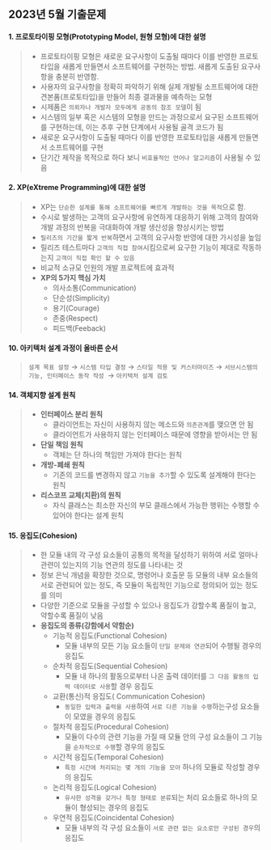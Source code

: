 ## 2023년 5월 기출문제

#### 1. 프로토타이핑 모형(Prototyping Model, 원형 모형)에 대한 설명
> - 프로토타이핑 모형은 새로운 요구사항이 도출될 때마다 이를 반영한 프로토타입을 새롭게 만들면서 소프트웨어를 구현하는 방법. 새롭게 도출된 요구사항을 충분히 반영함.
> - 사용자의 요구사항을 정확히 파악하기 위해 실제 개발될 소프트웨어에 대한 견본품(프로토타입)을 만들어 최종 결과물을 예측하는 모형
> - 시제품은 `의뢰자나 개발자 모두에게 공동의 참조 모델`이 됨
> - 시스템의 일부 혹은 시스템의 모형을 만드는 과정으로서 요구된 소프트웨어를 구현하는데, 이는 추후 구현 단계에서 사용될 골격 코드가 됨
> - 새로운 요구사항이 도출될 때마다 이를 반영한 프로토타입을 새롭게 만들면서 소프트웨어를 구현
> - 단기간 제작을 목적으로 하다 보니 `비효율적인 언어나 알고리즘`이 사용될 수 있음

#### 2. XP(eXtreme Programming)에 대한 설명
> - XP는 `단순한 설계를 통해 소프트웨어를 빠르게 개발하는 것을 목적`으로 함.
> - 수시로 발생하는 고객의 요구사항에 유연하게 대응하기 위해 고객의 참여와 개발 과정의 반복을 극대화하여 개발 생산성을 향상시키는 방법
> - `릴리즈의 기간을 짧게 반복`하면서 고객의 요구사항 반영에 대한 가시성을 높임
> - 릴리즈 테스트마다 `고객의 직접 참여`시킴으로써 요구한 기능이 제대로 작동하는지 `고객이 직접 확인 할 수 있음`
> - 비교적 소규모 인원의 개발 프로젝트에 효과적
> - **XP의 5가지 핵심 가치**
>   - 의사소통(Communication)
>   - 단순성(Simplicity)
>   - 용기(Courage)
>   - 존중(Respect)
>   - 피드백(Feeback)

#### 10. 아키텍처 설계 과정이 올바른 순서
> `설계 목표 설정` → `시스템 타입 결정` → `스타일 적용 및 커스터마이즈` → `서브시스템의 기능, 인터페이스 동작 작성 `→ `아키텍처 설계 검토`

#### 14. 객체지향 설계 원칙
> - **인터페이스 분리 원칙**
>   - 클라이언트는 자신이 사용하지 않는 메소드와 `의존관계`를 맺으면 안 됨
>   - 클라이언트가 사용하지 않는 인터페이스 때문에 영향을 받아서는 안 됨
> - **단일 책임 원칙**
>   - 객체는 단 하나의 책임만 가져야 한다는 원칙
> - **개방-폐쇄 원칙**
>   - 기존의 코드를 변경하지 않고 `기능을 추가`할 수 있도록 설계해야 한다는 원칙
> - **리스코프 교체(치환)의 원칙**
>   - 자식 클래스는 최소한 자신의 부모 클래스에서 가능한 행위는 수행할 수 있어야 한다는 설계 원칙

#### 15. 응집도(Cohesion)
> - 한 모듈 내의 각 구성 요소들이 공통의 목적을 달성하기 위하여 서로 얼마나 관련이 있는지의 기능 연관의 정도를 나타내는 것
>- 정보 은닉 개념을 확장한 것으로, 명령어나 호출문 등 모듈의 내부 요소들의 서로 관련되어 있는 정도, 즉 모듈이 독립적인 기능으로 정의되어 있는 정도를 의미
> - 다양한 기준으로 모듈을 구성할 수 있으나 응집도가 강할수록 품질이 높고, 약할수록 품질이 낮음
> - **응집도의 종류(강함에서 약함순)**
>   - 기능적 응집도(Functional Cohesion) 
>     - 모듈 내부의 모든 기능 요소들이 `단일 문제와 연관`되어 수행될 경우의 응집도
>   - 순차적 응집도(Sequential Cohesion)
>     - 모듈 내 하나의 활동으로부터 나온 출력 데이터를 `그 다음 활동의 입력 데이터로 사용`할 경우 응집도
>   - 교환(통신)적 응집도( Communication Cohesion)
>     - `동일한 입력과 출력을 사용`하여 `서로 다른 기능을 수행`하는구성 요소들이 모였을 경우의 응집도
>   - 절차적 응집도(Procedural Cohesion)
>     - 모듈이 다수의 관련 기능을 가질 때 모듈 안의 구성 요소들이 그 기능을 `순차적으로 수행`할 경우의 응집도
>   - 시간적 응집도(Temporal Cohesion)
>     - `특정 시간에 처리되는 몇 개의 기능을 모아` 하나의 모듈로 작성할 경우의 응집도
>   - 논리적 응집도(Logical Cohesion)
>     - `유사한 성격을 갖거나 특정 형태로 분류`되는 처리 요소들로 하나의 모듈이 형성되는 경우의 응집도
>   - 우연적 응집도(Coincidental Cohesion)
>     - 모듈 내부의 각 구성 요소들이 `서로 관련 없는 요소로만 구성된 경우`의 응집도
